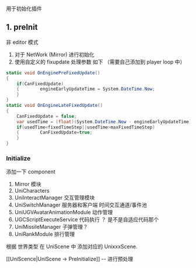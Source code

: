 
用于初始化插件

## 1. preInit

非 editor 模式

1. 对于 NetWork (Mirror) 进行初始化
2. 使用自定义的 fixupdate 处理参数 如下 （需要自己添加到 player loop 中）

```c#
static void OnEnginePreFixedUpdate()  
{  
    if(CanFixedUpdate)  
    {        engineEarlyUpdateTime = System.DateTime.Now;  
    }
}  
static void OnEngineLateFixedUpdate()  
{  
    CanFixedUpdate = false;  
    var usedTime = (float)(System.DateTime.Now - engineEarlyUpdateTime).TotalSeconds;  
    if(usedTime<fixedTimeStep||usedTime>maxFixedTimeStep)  
    {        CanFixedUpdate=true;  
    }
}
```

### Initialize

添加一下 component

1.  Mirror 模块
2.  UniCharacters
3.  UniInteractManager  交互管理模块
4.  UniSwitchManager  服务器和客户端 时间交互通道/事件池
5.  UniUGVAvatarAnimationModule  动作管理
6.  UGCScriptExecuteService 代码执行 ？ 是不是自适应代码那个
7.  UniMissileManager  子弹管理？
8.  UniRankModule 排行管理 

根据 世界类型 在 UniScene 中 添加对应的 UnixxxScene.

[[UniScence|UniScene -> PreInitialize]] -- 进行预处理

